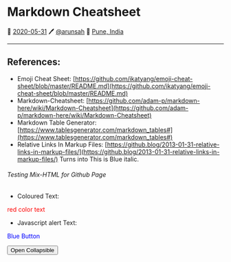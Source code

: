 # Markdown Cheatsheet
📅 [2020-05-31](https://arunsah.github.io/meta/changelog#2020-05-31) 🖊️ [@arunsah](https://github.com/arunsah) 🧭 [Pune, India](https://en.wikipedia.org/wiki/Hinjawadi)

---

## References:

- Emoji Cheat Sheet: [https://github.com/ikatyang/emoji-cheat-sheet/blob/master/README.md](https://github.com/ikatyang/emoji-cheat-sheet/blob/master/README.md)
- Markdown-Cheatsheet: [https://github.com/adam-p/markdown-here/wiki/Markdown-Cheatsheet](https://github.com/adam-p/markdown-here/wiki/Markdown-Cheatsheet)
- Markdown Table Generator: [https://www.tablesgenerator.com/markdown_tables#](https://www.tablesgenerator.com/markdown_tables#)
- Relative Links In Markup Files: [https://github.blog/2013-01-31-relative-links-in-markup-files/](https://github.blog/2013-01-31-relative-links-in-markup-files/)
Turns into This is Blue italic.


###### Testing Mix-HTML for Github Page

- Coloured Text:

<span style="color:red">red color text</span>

- Javascript alert Text:

<span style="color:blue; width:200px; border:1px solid deepblue;" onclick="javascript:alert('end');">Blue Button</span>


<style>
.content {
  padding: 0 18px;
  background-color: white;
  max-height: 0;
  overflow: hidden;
  transition: max-height 0.2s ease-out;
}
</style>

<script>
var coll = document.getElementsByClassName("collapsible");
var i;

for (i = 0; i < coll.length; i++) {
  coll[i].addEventListener("click", function() {
    this.classList.toggle("active");
    var content = this.nextElementSibling;
    if (content.style.maxHeight){
      content.style.maxHeight = null;
    } else {
      content.style.maxHeight = content.scrollHeight + "px";
    }
  });
}
</script>

<button type="button" class="collapsible">Open Collapsible</button>
<div class="content">
  <p>Lorem ipsum...</p>
</div>

